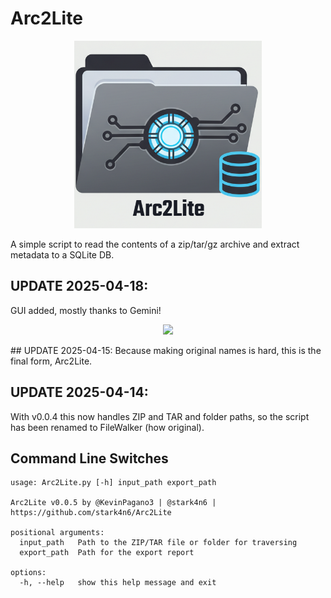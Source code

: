 # Arc2Lite

<p align="center">
<img src="https://github.com/stark4n6/Arc2Lite/blob/main/assets/Arc2Lite.png" width="300" height="300">
</p>
A simple script to read the contents of a zip/tar/gz archive and extract metadata to a SQLite DB.

## UPDATE 2025-04-18:
GUI added, mostly thanks to Gemini!
<p align="center">
<img src="https://github.com/user-attachments/assets/1df34425-1c4a-463f-8328-137f122df687">
</p>
## UPDATE 2025-04-15:
Because making original names is hard, this is the final form, Arc2Lite.

## UPDATE 2025-04-14: 
With v0.0.4 this now handles ZIP and TAR and folder paths, so the script has been renamed to FileWalker (how original).

## Command Line Switches
```
usage: Arc2Lite.py [-h] input_path export_path

Arc2Lite v0.0.5 by @KevinPagano3 | @stark4n6 | https://github.com/stark4n6/Arc2Lite

positional arguments:
  input_path   Path to the ZIP/TAR file or folder for traversing
  export_path  Path for the export report

options:
  -h, --help   show this help message and exit
```
